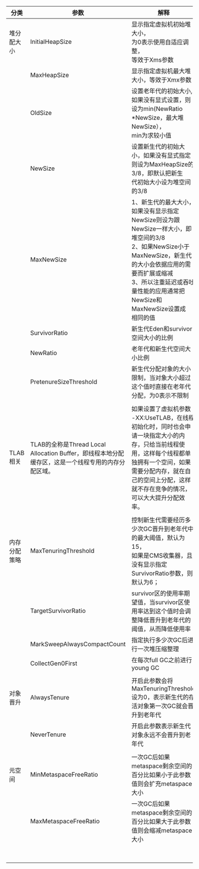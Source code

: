| 分类         | 参数                                                         | 解释                                                         | 默认值                 |
| ------------ | ------------------------------------------------------------ | ------------------------------------------------------------ | ---------------------- |
| 堆分配大小   | InitialHeapSize                                              | 显示指定虚拟机初始堆大小，<br/>为0表示使用自适应调整，<br/>等效于Xms参数 | 0                      |
|              | MaxHeapSize                                                  | 显示指定虚拟机最大堆大小，等效于Xmx参数                      | ScaleForWordSize(96*M) |
|              | OldSize                                                      | 设置老年代的初始大小,<br>如果没有显式设置，则设为min(NewRatio *NewSize，最大堆NewSize），<br/>min为求较小值 | ScaleForWordSize(4*M)  |
|              | NewSize                                                      | 设置新生代的初始大小，如果没有显式指定则设为MaxHeapSize的3/8，即默认把新生<br/>代初始大小设为堆空间的3/8 | ScaleForWordSize(1*M)  |
|              | MaxNewSize                                                   | 1、新生代的最大大小，如果没有显示指定NewSize则设为跟NewSize一样大小，即堆空间的3/8<br>2、如果NewSize小于MaxNewSize，新生代的大小会依据应用的需要而扩展或缩减<br>3、所以注重延迟或吞吐量性能的应用通常把NewSize和MaxNewSize设置成<br/>相同的值 | max_uintx              |
|              | SurvivorRatio                                                | 新生代Eden和survivor空间大小的比例                           | 8                      |
|              | NewRatio                                                     | 老年代和新生代空间大小比例                                   | 2                      |
|              | PretenureSizeThreshold                                       | 新生代分配对象的大小限制，当对象大小超过这个值时直接在老年代分配，为0表示不限制 | 0                      |
|              |                                                              |                                                              |                        |
| TLAB相关     | TLAB的全称是Thread Local Allocation Buffer，即线程本地分配缓存区，这是一个线程专用的内存分配区域。 | 如果设置了虚拟机参数 -XX:UseTLAB，在线程初始化时，同时也会申请一块指定大小的内存，只给当前线程使用，这样每个线程都单独拥有一个空间，如果需要分配内存，就在自己的空间上分配，这样就不存在竞争的情况，可以大大提升分配效率。 | 暂时没写，不经常使用   |
|              |                                                              |                                                              |                        |
| 内存分配策略 | MaxTenuringThreshold                                         | 控制新生代需要经历多少次GC晋升到老年代中的最大阈值，默认为15，<br/>如果是CMS收集器，且没有显示指定SurvivorRatio参数，则默认为6； | 15                     |
|              | TargetSurvivorRatio                                          | survivor区的使用率期望值，当survivor区使用率达到这个值时会调整降低晋升到老年代的阈值，从而降低使用率 | 50                     |
|              | MarkSweepAlwaysCompactCount                                  | 指定执行多少次GC后进行一次堆压缩整理                         | 4                      |
|              | CollectGen0First                                             | 在每次full GC之前进行young GC                                | false                  |
|              |                                                              |                                                              |                        |
| 对象晋升     | AlwaysTenure                                                 | 开启此参数会将MaxTenuringThreshold设为0，表示新生代的存活对象第一次GC就会晋升到老年代 | false                  |
|              | NeverTenure                                                  | 开启此参数表示新生代对象永远不会晋升到老年代                 | false                  |
|              |                                                              |                                                              |                        |
| 元空间       | MinMetaspaceFreeRatio                                        | 一次GC后如果metaspace剩余空间的百分比如果小于此参数值则会扩充metaspace大小 | 40                     |
|              | MaxMetaspaceFreeRatio                                        | 一次GC后如果metaspace剩余空间的百分比如果大于此参数值则会缩减metaspace大小 | 70                     |
|              |                                                              |                                                              |                        |
|              |                                                              |                                                              |                        |
|              |                                                              |                                                              |                        |
|              |                                                              |                                                              |                        |
|              |                                                              |                                                              |                        |
|              |                                                              |                                                              |                        |
|              |                                                              |                                                              |                        |
|              |                                                              |                                                              |                        |

